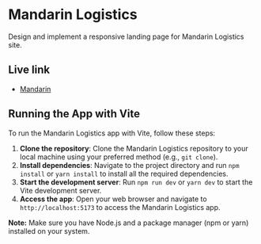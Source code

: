 # Mandarin Logistics

Design and implement a responsive landing page for Mandarin Logistics site.

## Live link
- [Mandarin](https://mandarin-logistics.netlify.app)

## Running the App with Vite

To run the Mandarin Logistics app with Vite, follow these steps:

1. **Clone the repository**: Clone the Mandarin Logistics repository to your local machine using your preferred method (e.g., `git clone`).
2. **Install dependencies**: Navigate to the project directory and run `npm install` or `yarn install` to install all the required dependencies.
3. **Start the development server**: Run `npm run dev` or `yarn dev` to start the Vite development server.
4. **Access the app**: Open your web browser and navigate to `http://localhost:5173` to access the Mandarin Logistics app.

**Note:** Make sure you have Node.js and a package manager (npm or yarn) installed on your system.
